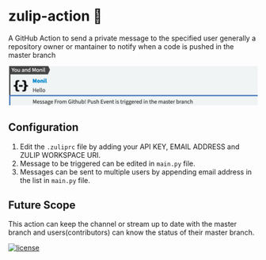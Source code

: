 # zulip-action 🚀

A GitHub Action to send a private message to the specified user generally a repository owner or mantainer to notify when a code is pushed in the master branch

![alt text](https://github.com/MonilBhavsar/zulip-action/blob/master/ss.png "Screenshot")
## Configuration 

1. Edit the ```.zuliprc``` file by adding your API KEY, EMAIL ADDRESS and ZULIP WORKSPACE URI.
2. Message to be triggered can be edited in ```main.py``` file.
3. Messages can be sent to multiple users by appending email address in the list in ```main.py``` file.

## Future Scope

This action can keep the channel or stream up to date with the master branch and users(contributors) can know the status of their master branch.

[![license](https://img.shields.io/github/license/DAVFoundation/captain-n3m0.svg?style=flat-square)](https://github.com/MonilBhavsar/zulip-action/blob/master/LICENSE)
